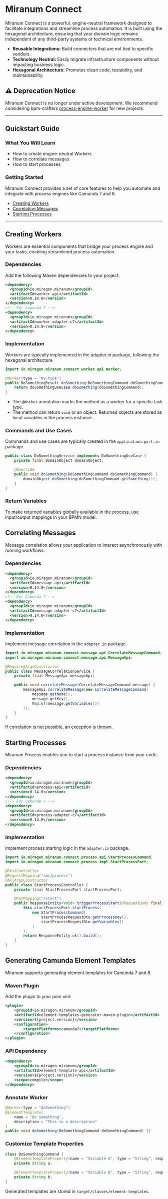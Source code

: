 # Miranum Connect

Miranum Connect is a powerful, engine-neutral framework designed to facilitate integrations and streamline process automation. It is built using the hexagonal architecture, ensuring that your domain logic remains independent of any third-party systems or technical environments.

- **Reusable Integrations:** Build connectors that are not tied to specific vendors.
- **Technology Neutral:** Easily migrate infrastructure components without impacting business logic.
- **Hexagonal Architecture:** Promotes clean code, testability, and maintainability.

## ⚠️ Deprecation Notice

Miranum Connect is no longer under active development. We recommend considering bpm-crafters [process-engine-worker](https://github.com/bpm-crafters/process-engine-worker) for new projects.

---

## Quickstart Guide

### What You Will Learn

- How to create engine-neutral Workers
- How to correlate messages
- How to start processes

### Getting Started

Miranum Connect provides a set of core features to help you automate and integrate with process engines like Camunda 7 and 8.

- [Creating Workers](#creating-workers)
- [Correlating Messages](#correlating-messages)
- [Starting Processes](#starting-processes)

---

## Creating Workers

Workers are essential components that bridge your process engine and your tasks, enabling streamlined process automation.

### Dependencies

Add the following Maven dependencies to your project:

```xml
<dependency>
  <groupId>io.miragon.miranum</groupId>
  <artifactId>worker-api</artifactId>
  <version>0.14.0</version>
</dependency>
<!-- For Camunda 7 -->
<dependency>
  <groupId>io.miragon.miranum</groupId>
  <artifactId>worker-adapter-c7</artifactId>
  <version>0.14.0</version>
</dependency>
```

### Implementation

Workers are typically implemented in the adapter.in package, following the hexagonal architecture

```java
import io.miragon.miranum.connect.worker.api.Worker;

@Worker(type = "my-type")
public DoSomethingResult doSomething(DoSomethingCommand doSomethingCommand) {
    return doSomethingUseCase.doSomething(doSomethingCommand);
}
```

- The `@Worker` annotation marks the method as a worker for a specific task type.
- The method can return `void` or an object. Returned objects are stored as local variables in the process instance.

### Commands and Use Cases

Commands and use cases are typically created in the `application.port.in` package.

```java
public class DoSomethingService implements DoSomethingUseCase {
    private final DomainObject domainObject;

    @Override
    public void doSomething(DoSomethingCommand doSomethingCommand) {
        domainObject.doSomething(doSomethingCommand.getSomething());
    }
}
```

### Return Variables

To make returned variables globally available in the process, use input/output mappings in your BPMN model.


## Correlating Messages

Message correlation allows your application to interact asynchronously with running workflows.

### Dependencies

```xml
<dependency>
  <groupId>io.miragon.miranum</groupId>
  <artifactId>message-api</artifactId>
  <version>0.14.0</version>
</dependency>
<!-- For Camunda 7 -->
<dependency>
  <groupId>io.miragon.miranum</groupId>
  <artifactId>message-adapter-c7</artifactId>
  <version>0.14.0</version>
</dependency>
```

### Implementation

Implement message correlation in the `adapter.in` package.

```java
import io.miragon.miranum.connect.message.api.CorrelateMessageCommand;
import io.miragon.miranum.connect.message.api.MessageApi;

@RequiredArgsConstructor
public class MessageCorrelationService {
    private final MessageApi messageApi;

    public void correlateMessage(CorrelateMessageCommand message) {
        messageApi.correlateMessage(new CorrelateMessageCommand(
            message.getName(),
            message.getKey(),
            Map.of(message.getVariables())
        ));
    }
}
```

If correlation is not possible, an exception is thrown.

## Starting Processes

Miranum Process enables you to start a process instance from your code.

### Dependencies

```xml
<dependency>
  <groupId>io.miragon.miranum</groupId>
  <artifactId>process-api</artifactId>
  <version>0.14.0</version>
</dependency>
<!-- For Camunda 7 -->
<dependency>
  <groupId>io.miragon.miranum</groupId>
  <artifactId>process-adapter-c7</artifactId>
  <version>0.14.0</version>
</dependency>
```

### Implementation

Implement process starting logic in the `adapter.in` package.

```java
import io.miragon.miranum.connect.process.api.StartProcessCommand;
import io.miragon.miranum.connect.process.impl.StartProcessPort;

@RestController
@RequestMapping("api/process")
@AllArgsConstructor
public class StartProcessController {
    private final StartProcessPort startProcessPort;

    @PutMapping("/start")
    public ResponseEntity<Void> triggerProcessStart(@RequestBody final StartProcessRequestDto startProcessRequestDto) {
        this.startProcessPort.startProcess(
            new StartProcessCommand(
                startProcessRequestDto.getProcessKey(),
                startProcessRequestDto.getVariables()
            )
        );
        return ResponseEntity.ok().build();
    }
}
```

## Generating Camunda Element Templates

Miranum supports generating element templates for Camunda 7 and 8.

### Maven Plugin

Add the plugin to your pom.xml:

```xml
<plugin>
    <groupId>io.miragon.miranum</groupId>
    <artifactId>element-templates-generator-maven-plugin</artifactId>
    <version>${project.version}</version>
    <configuration>
        <targetPlatforms>camunda7</targetPlatforms>
    </configuration>
</plugin>
```

### API Dependency

```xml
<dependency>
    <groupId>io.miragon.miranum</groupId>
    <artifactId>element-template-api</artifactId>
    <version>${project.version}</version>
    <scope>compile</scope>
</dependency>
```

### Annotate Worker

```java
@Worker(type = "doSomething")
@ElementTemplate(
    name = "Do Something",
    description = "This is a description"
)
public void doSomething(DoSomethingCommand doSomethingCommand) {}
```

### Customize Template Properties

```java
class DoSomethingCommand {
    @ElementTemplateProperty(name = "Variable A", type = "String", required = true)
    private String a;

    @ElementTemplateProperty(name = "Variable B", type = "String", required = true)
    private String b;
}
```

Generated templates are stored in `target/classes/element-templates`.
